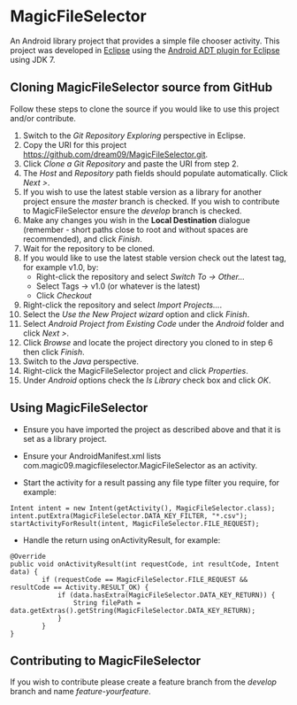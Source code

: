 MagicFileSelector
=================
An Android library project that provides a simple file chooser activity.  This project was developed in [Eclipse](http://www.eclipse.org/downloads/) using the [Android ADT plugin for Eclipse](http://developer.android.com/sdk/installing/installing-adt.html) using JDK 7.


Cloning MagicFileSelector source from GitHub
--------------------------------------------
Follow these steps to clone the source if you would like to use this project and/or contribute.

1. Switch to the *Git Repository Exploring* perspective in Eclipse.
2. Copy the URI for this project https://github.com/dream09/MagicFileSelector.git.
3. Click *Clone a Git Repository* and paste the URI from step 2.
4. The *Host* and *Repository* path fields should populate automatically. Click *Next >*.
5. If you wish to use the latest stable version as a library for another project ensure the *master* branch is checked. If you wish to contribute to MagicFileSelector ensure the *develop* branch is checked.
6. Make any changes you wish in the **Local Destination** dialogue (remember - short paths close to root and without spaces are recommended), and click *Finish*.
7. Wait for the repository to be cloned.
8. If you would like to use the latest stable version check out the latest tag, for example v1.0, by:
	- Right-click the repository and select *Switch To → Other...*
	- Select Tags → v1.0 (or whatever is the latest)
	- Click *Checkout*
9. Right-click the repository and select *Import Projects...*.
10. Select the *Use the New Project wizard* option and click *Finish*.
11. Select *Android Project from Existing Code* under the *Android* folder and click *Next >*.
12. Click *Browse* and locate the project directory you cloned to in step 6 then click *Finish*.
13. Switch to the *Java* perspective.
14. Right-click the MagicFileSelector project and click *Properties*.
15. Under *Android* options check the *Is Library* check box and click *OK*.


Using MagicFileSelector
-----------------------
* Ensure you have imported the project as described above and that it is set as a library project.

* Ensure your AndroidManifest.xml lists com.magic09.magicfileselector.MagicFileSelector as an activity.

* Start the activity for a result passing any file type filter you require, for example:
```
Intent intent = new Intent(getActivity(), MagicFileSelector.class);
intent.putExtra(MagicFileSelector.DATA_KEY_FILTER, "*.csv");
startActivityForResult(intent, MagicFileSelector.FILE_REQUEST);
```

* Handle the return using onActivityResult, for example:
```
@Override
public void onActivityResult(int requestCode, int resultCode, Intent data) {
    	if (requestCode == MagicFileSelector.FILE_REQUEST && resultCode == Activity.RESULT_OK) {
			if (data.hasExtra(MagicFileSelector.DATA_KEY_RETURN)) {
				String filePath = data.getExtras().getString(MagicFileSelector.DATA_KEY_RETURN);
			}
		}
}
```


Contributing to MagicFileSelector
---------------------------------

If you wish to contribute please create a feature branch from the *develop* branch and name *feature-yourfeature*.
